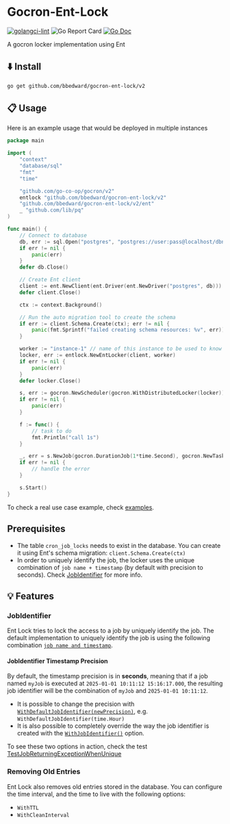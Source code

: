 # Gocron-Ent-Lock

[![golangci-lint](https://github.com/bbedward/gocron-ent-lock/actions/workflows/go_test.yml/badge.svg)](https://github.com/bbedward/gocron-ent-lock/actions/workflows/go_test.yml)
![Go Report Card](https://goreportcard.com/badge/github.com/bbedward/gocron-ent-lock)
[![Go Doc](https://godoc.org/github.com/bbedward/gocron-ent-lock?status.svg)](https://pkg.go.dev/github.com/bbedward/gocron-ent-lock)

A gocron locker implementation using Ent

## ⬇️ Install

```bash
go get github.com/bbedward/gocron-ent-lock/v2
```

## 📋 Usage

Here is an example usage that would be deployed in multiple instances

```go
package main

import (
    "context"
    "database/sql"
    "fmt"
    "time"

    "github.com/go-co-op/gocron/v2"
    entlock "github.com/bbedward/gocron-ent-lock/v2"
    "github.com/bbedward/gocron-ent-lock/v2/ent"
    _ "github.com/lib/pq"
)

func main() {
    // Connect to database
    db, err := sql.Open("postgres", "postgres://user:pass@localhost/dbname?sslmode=disable")
    if err != nil {
        panic(err)
    }
    defer db.Close()

    // Create Ent client
    client := ent.NewClient(ent.Driver(ent.NewDriver("postgres", db)))
    defer client.Close()

    ctx := context.Background()

    // Run the auto migration tool to create the schema
    if err := client.Schema.Create(ctx); err != nil {
        panic(fmt.Sprintf("failed creating schema resources: %v", err))
    }

    worker := "instance-1" // name of this instance to be used to know which instance run the job
    locker, err := entlock.NewEntLocker(client, worker)
    if err != nil {
        panic(err)
    }
    defer locker.Close()

    s, err := gocron.NewScheduler(gocron.WithDistributedLocker(locker))
    if err != nil {
        panic(err)
    }

    f := func() {
        // task to do
        fmt.Println("call 1s")
    }

    _, err = s.NewJob(gocron.DurationJob(1*time.Second), gocron.NewTask(f), gocron.WithName("unique_name"))
    if err != nil {
        // handle the error
    }

    s.Start()
}
```

To check a real use case example, check [examples](./examples).

## Prerequisites

- The table `cron_job_locks` needs to exist in the database. You can create it using Ent's schema migration: `client.Schema.Create(ctx)`
- In order to uniquely identify the job, the locker uses the unique combination of `job name + timestamp` (by default with precision to seconds). Check [JobIdentifier](#jobidentifier) for more info.

## 💡 Features

### JobIdentifier

Ent Lock tries to lock the access to a job by uniquely identify the job. The default implementation to uniquely identify the job is using the following combination [`job name and timestamp`](./ent_lock_options.go).

#### JobIdentifier Timestamp Precision

By default, the timestamp precision is in **seconds**, meaning that if a job named `myJob` is executed at `2025-01-01 10:11:12 15:16:17.000`, the resulting job identifier will be the combination of `myJob` and `2025-01-01 10:11:12`.

- It is possible to change the precision with [`WithDefaultJobIdentifier(newPrecision)`](./ent_lock_options.go), e.g. `WithDefaultJobIdentifier(time.Hour)`
- It is also possible to completely override the way the job identifier is created with the [`WithJobIdentifier()`](./ent_lock_options.go) option.

To see these two options in action, check the test [TestJobReturningExceptionWhenUnique](./ent_lock_test.go)

### Removing Old Entries

Ent Lock also removes old entries stored in the database. You can configure the time interval, and the time to live with the following options:

- `WithTTL`
- `WithCleanInterval`
